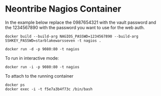 Neontribe Nagios Container
==========================

In the example below replace the 0987654321 with the vault password and the 1234567890 with the password you want to use for the web auth.

    docker build --build-arg NAGIOS_PASSWD=1234567890 --build-arg SSHKEY_PASSWD=starblakewarsseven -t nagios .
    
    docker run -d -p 9080:80 -t nagios
    
To run in interactive mode:
    
    docker run -i -p 9080:80 -t nagios
    
To attach to the running container

    docker ps
    docker exec -i -t f5e7a3b4f73c /bin/bash

